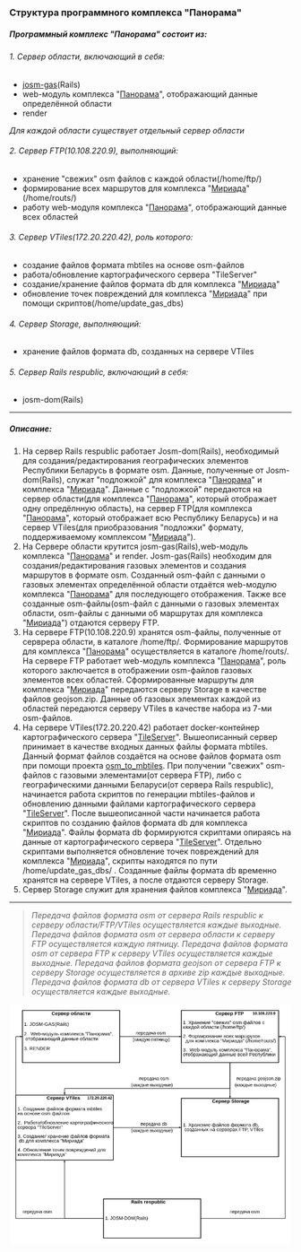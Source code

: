### Структура программного комплекса "Панорама" ###
##### Программный комплекс "Панорама" состоит из:  #####
###### 1.  Cервер области, включающий в себя: ######
+  [josm-gas](https://gitlab.cloud.gas.by/panorama/josm-gas)(Rails)
+  web-модуль комплекса "[Панорама](http://panorama.topgas.by/)", отображающий данные определённой области
+  render

*Для каждой области существует отдельный сервер области*
######  2.  Cервер FTP(10.108.220.9), выполняющий: ######
+  хранение "свежих" osm файлов с каждой области(/home/ftp/)
+  формирование всех маршрутов для комплекса "[Мириада](https://gitlab.cloud.gas.by/miriada)"(/home/routs/)
+  работу web-модуля комплекса "[Панорама](http://panorama.topgas.by/)", отображающий данные всех областей
######  3.   Сервер VTiles(172.20.220.42), роль которого: ######
+  cоздание файлов формата mbtiles на основе osm-файлов
+  работа/обновление картографического сервера "TileServer"
+  создание/хранение файлов формата db для комплекса "[Мириада](https://gitlab.cloud.gas.by/miriada)"
+  обновление точек повреждений для комплекса "[Мириада](https://gitlab.cloud.gas.by/miriada)" при помощи скриптов(/home/update_gas_dbs)
######  4.   Сервер Storage, выполняющий: ######
+  хранение файлов формата db, созданных на сервере VTiles
######  5.   Сервер Rails respublic, включающий в себя: ######
+  josm-dom(Rails)
___

##### Описание: #####
1. На сервер Rails respublic работает Josm-dom(Rails), необходимый для создания/редактирования географических элементов Республики Беларусь в формате osm. Данные, полученные от Josm-dom(Rails), служат "подложкой" для комплекса "[Панорама](http://panorama.topgas.by/)" и комплекса "[Мириада](https://gitlab.cloud.gas.by/miriada)". Данные с "подложкой" передаются на сервер области(для комплекса "[Панорама](http://panorama.topgas.by/)", который отображает одну опредёлнную область), на сервер FTP(для комплекса "[Панорама](http://panorama.topgas.by/)", который отображает всю Республику Беларусь) и на сервер VTiles(для приобразования "подложки" формату, поддерживаемому комплексом "[Мириада](https://gitlab.cloud.gas.by/miriada)").
2. На Cервере области крутится josm-gas(Rails),web-модуль комплекса "[Панорама](http://panorama.topgas.by/)" и render. Josm-gas(Rails) необходим для создания/редактирования газовых элементов и создания маршрутов в формате osm. Созданный osm-файл с данными о газовых элементах определённой области отдаётся web-модулю комплекса "[Панорама](http://panorama.topgas.by/)" для последующего отображения. Также все созданные osm-файлы(osm-файл с данными о газовых элементах области, osm-файлы с данными об маршрутах для комплекса "[Мириада](https://gitlab.cloud.gas.by/miriada)") отдаются серверу FTP.
3. На сервере FTP(10.108.220.9) хранятся osm-файлы, полученные от серврера области, в каталоге /home/ftp/. Формирование маршрутов для комплекса "[Панорама](http://panorama.topgas.by/)" осуществляется в каталоге /home/routs/. На сервере FTP работает web-модуль комплекса "[Панорама](http://panorama.topgas.by/)", роль которого заключается в отображении osm-файлов газовых элементов всех областей.
Сформированные маршруты для комплекса "[Мириада](https://gitlab.cloud.gas.by/miriada)" передаются серверу Storage в качестве файлов geojson.zip.
Данные об газовых элементах каждой из областей передаются серверу VTiles в качестве набора из 7-ми osm-файлов.
4. На сервере VTiles(172.20.220.42) работает docker-контейнер картографического
сервера "[TileServer](https://hub.docker.com/r/maptiler/tileserver-gl)". Вышеописанный сервер принимает в качестве входных данных файлы формата mbtiles. Данный формат файлов создаётся на основе файлов формата osm при помощи проекта [osm_to_mbtiles](https://gitlab.cloud.gas.by/panorama/osm_to_mbtiles). При получении "свежих" osm-файлов с газовыми элементами(от сервера FTP), либо с географическими данными Беларуси(от сервера Rails respublic), начинается работа скриптов по генерации mbtiles-файлов и обновлению данными файлами картографического сервера "[TileServer](https://hub.docker.com/r/maptiler/tileserver-gl)".
После вышеописанной части начинается работа скриптов по созданию файлов формата db для комплекса "[Мириада](https://gitlab.cloud.gas.by/miriada)". Файлы формата db формируются скриптами опираясь на данные от  картографического
сервера "[TileServer](https://hub.docker.com/r/maptiler/tileserver-gl)". Отдельно скриптами выполняется обновление точек повреждений для комплекса "[Мириада](https://gitlab.cloud.gas.by/miriada)", скрипты находятся по пути /home/update_gas_dbs/ .
Созданные файлы формата db временно хранятся на сервере VTiles, а после отдаются серверу Storage.
5. Сервер Storage служит для хранения файлов комплекса "[Мириада](https://gitlab.cloud.gas.by/miriada)".
___
>*Передача файлов формата osm от сервера Rails respublic к серверу области/FTP/VTiles осуществляется каждые выходные.*
>*Передача файлов формата osm от сервера области к серверу FTP осуществляется каждую пятницу.*
>*Передача файлов формата osm от сервера FTP к серверу VTiles осуществляется каждые выходные.*
>*Передача файлов формата geojson от сервера FTP к серверу Storage осуществляется в архиве zip каждые выходные.*
>*Передача файлов формата db от сервера VTiles к серверу Storage осуществляется каждые выходные.*

![Image alt](https://github.com/Zhdanovich98/osmconvertor/raw/master/png/diagram.png)
